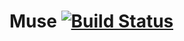 # Muse [![Build Status](https://travis-ci.org/Steve0320/Usenet-Multi.svg?branch=master)](https://travis-ci.org/Steve0320/Usenet-Multi)